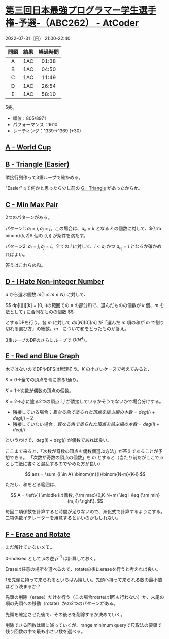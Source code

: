 # [第三回日本最強プログラマー学生選手権\-予選\-（ABC262） \- AtCoder](https://atcoder.jp/contests/abc262)

2022-07-31（日） 21:00-22:40

|問題|結果|経過時間|
|:---:|:---:|:---:|
|A|1AC|01:38|
|B|1AC|04:50|
|C|1AC|11:49|
|D|1AC|26:54|
|E|1AC|58:10|

5完。

- 順位：805/8971
- パフォーマンス：1610
- レーティング：1339→1369 (+30)

## [A \- World Cup](https://atcoder.jp/contests/abc262/tasks/abc262_a)

## [B \- Triangle \(Easier\)](https://atcoder.jp/contests/abc262/tasks/abc262_b)

隣接行列作って3重ループで確かめる。

"Easier"って何かと思ったら少し前の [G \- Triangle](https://atcoder.jp/contests/abc258/tasks/abc258_g) があったからか。

## [C \- Min Max Pair](https://atcoder.jp/contests/abc262/tasks/abc262_c)

2つのパターンがある。

パターン1: $a_i=i, a_j=j$。この場合は、$a_k=k$ となる $k$ の個数に対して、${\rm binom}(k,2)$ 個の $(i,j)$ が条件を満たす。

パターン2: $a_i=j, a_j=i$。全ての $i$ に対して、$i<a_i$ かつ $a_{a_i}=i$ となるか確かめればよい。

答えはこれらの和。

## [D \- I Hate Non\-integer Number](https://atcoder.jp/contests/abc262/tasks/abc262_d)

$a$ から選ぶ個数 $m(1\leq m \leq N)$ に対して、

$$
dp[i][j][k] = [0, i)の範囲での a の部分和で、選んだものの個数が $k$ 個、$m$ を法として $j$ に合同なものの個数 
$$

とするDPを行う。各 $m$ に対して $dp[N][0][m]$ が「選んだ $m$ 項の和が $m$ で割り切れる選び方」の総数。$m$　について和をとったものが答え。

3重ループのDPのさらにループで $O(N^4)$。

## [E \- Red and Blue Graph](https://atcoder.jp/contests/abc262/tasks/abc262_e)

木ではないのでDPやBFSは無理そう。$K$ の小さいケースで考えてみると、

$K=0$→全ての頂点を青に塗る1通り。

$K=1$→次数が偶数の頂点の個数。

$K=2$→赤に塗る2つの頂点 $i,j$ が隣接しているかそうでないかで場合分けする。
- 隣接している場合：$異なる色で塗られた頂点を結ぶ編の本数 = deg(i)+deg(j)-2$
- 隣接していない場合：$異なる色で塗られた頂点を結ぶ編の本数 = deg(i)+deg(j)$

というわけで、$deg(i)+deg(j)$ が偶数であれば良い。

ここまで来ると、「次数が奇数の頂点を偶数個選ぶ方法」が答えであることが予想できる。
「次数が奇数の頂点の個数」を $m$ とすると（当たり前だがここで $o$ として紙に書くと混乱するのでやめた方が良い）

$$
ans = \sum_{i \in A} \binom{m}{i}\binom{N-m}{K-i}
$$

ただし、和をとる範囲は、

$$
A = \left\{ i \middle iは偶数, {\rm max}(0,K-N+m) \leq i \leq {\rm min}(m,K) \right\}.
$$

毎回二項係数を計算すると時間が足りないので、漸化式で計算するようにする。
二項係数イテレーターを用意するといいのかもしれない。

## [F \- Erase and Rotate](https://atcoder.jp/contests/abc262/tasks/abc262_f)
まだ解けていないメモ…

0-indexed として $p$の逆 $p^{-1}$ は計算しておく。

Eraseは任意の場所を選べるので、rotateの後にeraseを行うと考えれば良い。

1を先頭に持って来られるといちばん嬉しい。先頭へ持って来られる数の最小値はどう決まるか？

先頭の削除（erase）だけを行う（この場合rotateは1回も行わない）か、末尾の項の先頭への移動（rotate）かの2つのパターンがある。

先頭を確定させた後で、その後ろを削除するか決めていく。

削除できる回数は順に減っていくが、range minimum queryで尺取法の要領で残り回数の中で最も小さい数を選べる。
